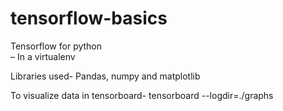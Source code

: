 # tensorflow-basics

Tensorflow	for	python	
– In	a	virtualenv

Libraries used- Pandas,	numpy	and	matplotlib

To visualize data in tensorboard-
tensorboard	--logdir=./graphs	
